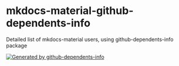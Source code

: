 # mkdocs-material-github-dependents-info

Detailed list of mkdocs-material users, using github-dependents-info package

<!-- gh-dependents-info-used-by-start -->
[![Generated by github-dependents-info](https://img.shields.io/static/v1?label=Used%20by&message=30889&color=informational&logo=slickpic)](https://github.com//blob/main/docs/github-dependents-info.md)<!-- gh-dependents-info-used-by-end -->
